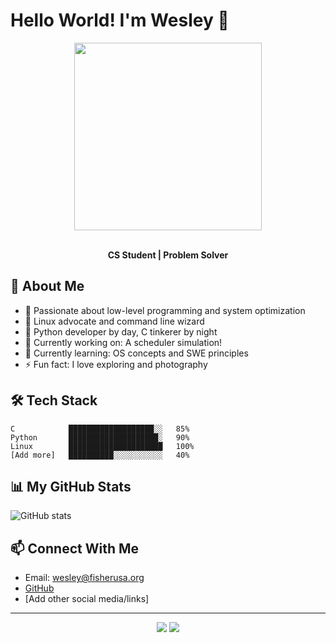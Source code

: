 # Hello World! I'm Wesley 👋

<div align="center">
  <img src="https://media.giphy.com/media/vzO0Vc8b2VBLi/giphy.gif" width="300">
  <br><br>
  <p><b>CS Student | Problem Solver</b></p>
</div>

## 💫 About Me

- 🧠 Passionate about low-level programming and system optimization
- 🐧 Linux advocate and command line wizard
- 🐍 Python developer by day, C tinkerer by night
- 🔭 Currently working on: A scheduler simulation!
- 🌱 Currently learning: OS concepts and SWE principles
- ⚡ Fun fact: I love exploring and photography

## 🛠️ Tech Stack

```
C            ███████████████████░░   85%
Python       ████████████████████░   90%
Linux        █████████████████████   100%
[Add more]   ██████████░░░░░░░░░░░   40%
```

## 📊 My GitHub Stats

![GitHub stats](https://github-readme-stats.vercel.app/api?username=wesbyte29&show_icons=true&theme=radical)

## 📫 Connect With Me

- Email: wesley@fisherusa.org
- [GitHub](https://github.com/wesbyte29)
- [Add other social media/links]

---

<div align="center">
  <img src="https://forthebadge.com/images/badges/built-with-love.svg">
  <img src="https://forthebadge.com/images/badges/made-with-markdown.svg">
</div>
